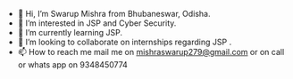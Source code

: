 - 👋 Hi, I’m Swarup Mishra from Bhubaneswar, Odisha.
- 👀 I’m interested in JSP and Cyber Security.
- 🌱 I’m currently learning JSP.
- 💞️ I’m looking to collaborate on internships regarding JSP .
- 📫 How to reach me mail me on mishraswarup279@gmail.com or on call or whats app on 9348450774

<!---
swarupmishra725/swarupmishra725 is a ✨ special ✨ repository because its `README.md` (this file) appears on your GitHub profile.
You can click the Preview link to take a look at your changes.
--->
